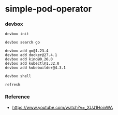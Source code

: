 # simple-pod-operator

### devbox

```
devbox init

devbox search go

devbox add go@1.23.4
devbox add docker@27.4.1
devbox add kind@0.26.0
devbox add kubectl@1.32.0
devbox add kubebuilder@4.3.1

devbox shell

refresh
```

### Reference

- https://www.youtube.com/watch?v=_XUJ1HoinWA